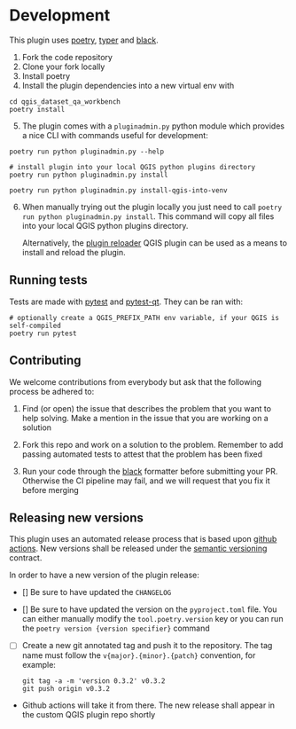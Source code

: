 # Development

This plugin uses [poetry], [typer] and [black].

1. Fork the code repository
2. Clone your fork locally
3. Install poetry
4. Install the plugin dependencies into a new virtual env with

  ```
  cd qgis_dataset_qa_workbench
  poetry install
  ```

5. The plugin comes with a `pluginadmin.py` python module which provides a nice CLI
  with commands useful for development:

  ```
  poetry run python pluginadmin.py --help
  
  # install plugin into your local QGIS python plugins directory
  poetry run python pluginadmin.py install
  
  poetry run python pluginadmin.py install-qgis-into-venv
  ```

6. When manually trying out the plugin locally you just need to call
  `poetry run python pluginadmin.py install`. This command will copy all files into 
   your local QGIS python plugins directory.
   
   Alternatively, the [plugin reloader] QGIS plugin can be used as a means to install 
   and reload the plugin. 


## Running tests

Tests are made with [pytest] and [pytest-qt]. They can be ran with:

```
# optionally create a QGIS_PREFIX_PATH env variable, if your QGIS is self-compiled
poetry run pytest
```


## Contributing

We welcome contributions from everybody but ask that the following process be adhered 
to:

1. Find (or open) the issue that describes the problem that you want to help solving. 
   Make a mention in the issue that you are working on a solution
   
2. Fork this repo and work on a solution to the problem. Remember to add passing 
   automated tests to attest that the problem has been fixed 
   
3. Run your code through the [black] formatter before submitting your PR. Otherwise 
   the CI pipeline may fail, and we will request that you fix it before merging
   

## Releasing new versions

This plugin uses an automated release process that is based upon 
[github actions](https://docs.github.com/en/free-pro-team@latest/actions). 
New versions shall be released under the [semantic versioning](https://semver.org/) 
contract.

In order to have a new version of the plugin release:

- [] Be sure to have updated the `CHANGELOG`
  
- [] Be sure to have updated the version on the `pyproject.toml` file. You can either 
  manually modify the `tool.poetry.version` key or you can run the 
  `poetry version {version specifier}` command
  
- [ ] Create a new git annotated tag and push it to the repository. The tag name must 
  follow the `v{major}.{minor}.{patch}` convention, for example:

  ```
  git tag -a -m 'version 0.3.2' v0.3.2
  git push origin v0.3.2
  ```
  
- Github actions will take it from there. The new release shall appear in the custom 
  QGIS plugin repo shortly


[poetry]: https://python-poetry.org/
[typer]: https://typer.tiangolo.com/
[black]: https://github.com/psf/black
[plugin reloader]: https://github.com/borysiasty/plugin_reloader
[pytest]: https://docs.pytest.org/en/latest/
[pytest-qt]: https://github.com/pytest-dev/pytest-qt
